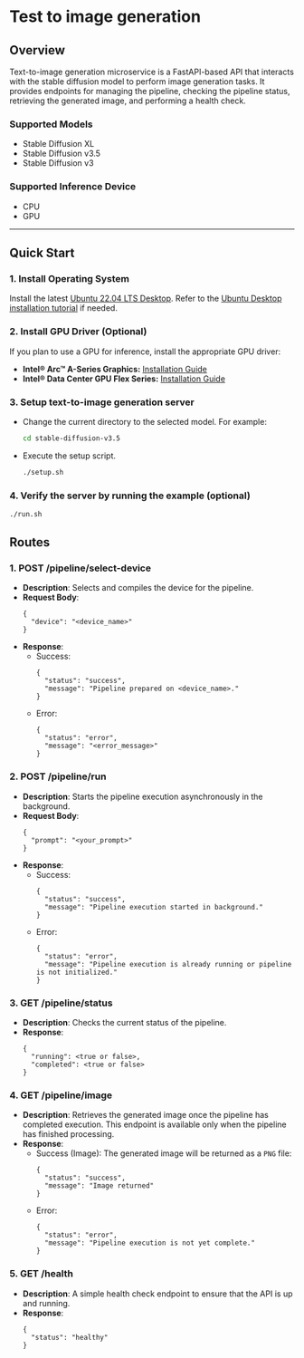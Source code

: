 # Test to image generation

## Overview
Text-to-image generation microservice is a FastAPI-based API that interacts with the stable diffusion model to perform image generation tasks. 
It provides endpoints for managing the pipeline, checking the pipeline status, retrieving the generated image, and performing a health check.

### Supported Models
* Stable Diffusion XL
* Stable Diffusion v3.5 
* Stable Diffusion v3

### Supported Inference Device
* CPU
* GPU

---

## Quick Start

### 1. Install Operating System
Install the latest [Ubuntu 22.04 LTS Desktop](https://releases.ubuntu.com/jammy/). Refer to the [Ubuntu Desktop installation tutorial](https://ubuntu.com/tutorials/install-ubuntu-desktop#1-overview) if needed.

### 2. Install GPU Driver (Optional)
If you plan to use a GPU for inference, install the appropriate GPU driver:
- **Intel® Arc™ A-Series Graphics:** [Installation Guide](https://github.com/intel/edge-developer-kit-reference-scripts/tree/main/gpu/arc/dg2)
- **Intel® Data Center GPU Flex Series:** [Installation Guide](https://github.com/intel/edge-developer-kit-reference-scripts/tree/main/gpu/flex/ats)

### 3. Setup text-to-image generation server  

- Change the current directory to the selected model. For example:
  ```bash
  cd stable-diffusion-v3.5
  ```

- Execute the setup script.
  ```bash
  ./setup.sh
  ```

### 4. Verify the server by running the example (optional)
```bash
./run.sh
```


## Routes

### 1. **POST /pipeline/select-device**
   - **Description**: Selects and compiles the device for the pipeline.
   - **Request Body**: 
     ```
     {
       "device": "<device_name>"
     }
     ```
   - **Response**:
     - Success:
       ```
       {
         "status": "success",
         "message": "Pipeline prepared on <device_name>."
       }
       ```
     - Error:
       ```
       {
         "status": "error",
         "message": "<error_message>"
       }
       ```

### 2. **POST /pipeline/run**
   - **Description**: Starts the pipeline execution asynchronously in the background.
   - **Request Body**: 
     ```
     {
       "prompt": "<your_prompt>"
     }
     ```
   - **Response**:
     - Success:
       ```
       {
         "status": "success",
         "message": "Pipeline execution started in background."
       }
       ```
     - Error:
       ```
       {
         "status": "error",
         "message": "Pipeline execution is already running or pipeline is not initialized."
       }
       ```

### 3. **GET /pipeline/status**
   - **Description**: Checks the current status of the pipeline.
   - **Response**:
     ```
     {
       "running": <true or false>,
       "completed": <true or false>
     }
     ```

### 4. **GET /pipeline/image**
   - **Description**: Retrieves the generated image once the pipeline has completed execution. This endpoint is available only when the pipeline has finished processing.
   - **Response**:
     - Success (Image):
       The generated image will be returned as a `PNG` file:
       ```
       {
         "status": "success",
         "message": "Image returned"
       }
       ```
     - Error:
       ```
       {
         "status": "error",
         "message": "Pipeline execution is not yet complete."
       }
       ```

### 5. **GET /health**
   - **Description**: A simple health check endpoint to ensure that the API is up and running.
   - **Response**:
     ```
     {
       "status": "healthy"
     }
     ```
     